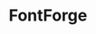 ---
facebook: https://facebook.com/fontforge
git: https://github.com/fontforge
logohandle: fontforge
sort: fontforge
title: FontForge
twitter: https://x.com/fontforge
website: https://fontforge.org/
---